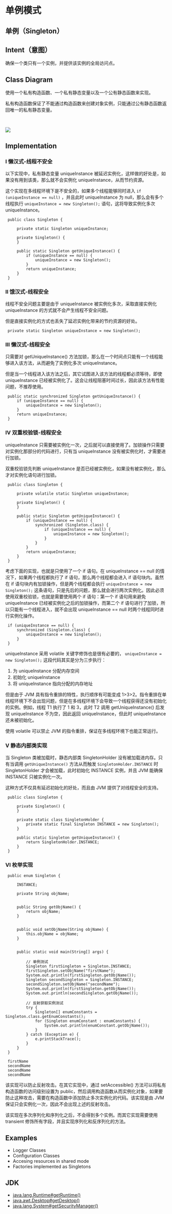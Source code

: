 # 单例模式

## 单例（Singleton）

## Intent（意图）

确保一个类只有一个实例，并提供该实例的全局访问点。

## Class Diagram

使用一个私有构造函数、一个私有静态变量以及一个公有静态函数来实现。

私有构造函数保证了不能通过构造函数来创建对象实例，只能通过公有静态函数返回唯一的私有静态变量。​

  
​

![](https://cs-notes-1256109796.cos.ap-guangzhou.myqcloud.com/eca1f422-8381-409b-ad04-98ef39ae38ba.png)

## Implementation

### **Ⅰ 懒汉式-线程不安全**

以下实现中，私有静态变量 uniqueInstance 被延迟实例化，这样做的好处是，如果没有用到该类，那么就不会实例化 uniqueInstance，从而节约资源。

这个实现在多线程环境下是不安全的，如果多个线程能够同时进入 `if (uniqueInstance == null)` ，并且此时 uniqueInstance 为 null，那么会有多个线程执行 `uniqueInstance = new Singleton();` 语句，这将导致实例化多次 uniqueInstance。

```text
 public class Singleton {
 ​
     private static Singleton uniqueInstance;
 ​
     private Singleton() {
     }
 ​
     public static Singleton getUniqueInstance() {
         if (uniqueInstance == null) {
             uniqueInstance = new Singleton();
         }
         return uniqueInstance;
     }
 }
```

### **Ⅱ 饿汉式-线程安全**

线程不安全问题主要是由于 uniqueInstance 被实例化多次，采取直接实例化 uniqueInstance 的方式就不会产生线程不安全问题。

但是直接实例化的方式也丢失了延迟实例化带来的节约资源的好处。

```text
 private static Singleton uniqueInstance = new Singleton();
```

### **Ⅲ 懒汉式-线程安全**

只需要对 getUniqueInstance\(\) 方法加锁，那么在一个时间点只能有一个线程能够进入该方法，从而避免了实例化多次 uniqueInstance。

但是当一个线程进入该方法之后，其它试图进入该方法的线程都必须等待，即使 uniqueInstance 已经被实例化了。这会让线程阻塞时间过长，因此该方法有性能问题，不推荐使用。

```text
 public static synchronized Singleton getUniqueInstance() {
     if (uniqueInstance == null) {
         uniqueInstance = new Singleton();
     }
     return uniqueInstance;
 }
```

### **Ⅳ 双重校验锁-线程安全**

uniqueInstance 只需要被实例化一次，之后就可以直接使用了。加锁操作只需要对实例化那部分的代码进行，只有当 uniqueInstance 没有被实例化时，才需要进行加锁。

双重校验锁先判断 uniqueInstance 是否已经被实例化，如果没有被实例化，那么才对实例化语句进行加锁。

```text
 public class Singleton {
 ​
     private volatile static Singleton uniqueInstance;
 ​
     private Singleton() {
     }
 ​
     public static Singleton getUniqueInstance() {
         if (uniqueInstance == null) {
             synchronized (Singleton.class) {
                 if (uniqueInstance == null) {
                     uniqueInstance = new Singleton();
                 }
             }
         }
         return uniqueInstance;
     }
 }
```

考虑下面的实现，也就是只使用了一个 if 语句。在 uniqueInstance == null 的情况下，如果两个线程都执行了 if 语句，那么两个线程都会进入 if 语句块内。虽然在 if 语句块内有加锁操作，但是两个线程都会执行 `uniqueInstance = new Singleton();` 这条语句，只是先后的问题，那么就会进行两次实例化。因此必须使用双重校验锁，也就是需要使用两个 if 语句：第一个 if 语句用来避免 uniqueInstance 已经被实例化之后的加锁操作，而第二个 if 语句进行了加锁，所以只能有一个线程进入，就不会出现 uniqueInstance == null 时两个线程同时进行实例化操作。

```text
 if (uniqueInstance == null) {
     synchronized (Singleton.class) {
         uniqueInstance = new Singleton();
     }
 }
```

uniqueInstance 采用 volatile 关键字修饰也是很有必要的， `uniqueInstance = new Singleton();` 这段代码其实是分为三步执行：

1. 为 uniqueInstance 分配内存空间
2. 初始化 uniqueInstance
3. 将 uniqueInstance 指向分配的内存地址

但是由于 JVM 具有指令重排的特性，执行顺序有可能变成 1&gt;3&gt;2。指令重排在单线程环境下不会出现问题，但是在多线程环境下会导致一个线程获得还没有初始化的实例。例如，线程 T1 执行了 1 和 3，此时 T2 调用 getUniqueInstance\(\) 后发现 uniqueInstance 不为空，因此返回 uniqueInstance，但此时 uniqueInstance 还未被初始化。

使用 volatile 可以禁止 JVM 的指令重排，保证在多线程环境下也能正常运行。

### **Ⅴ 静态内部类实现**

当 Singleton 类被加载时，静态内部类 SingletonHolder 没有被加载进内存。只有当调用 `getUniqueInstance()` 方法从而触发 `SingletonHolder.INSTANCE` 时 SingletonHolder 才会被加载，此时初始化 INSTANCE 实例，并且 JVM 能确保 INSTANCE 只被实例化一次。

这种方式不仅具有延迟初始化的好处，而且由 JVM 提供了对线程安全的支持。

```text
 public class Singleton {
 ​
     private Singleton() {
     }
 ​
     private static class SingletonHolder {
         private static final Singleton INSTANCE = new Singleton();
     }
 ​
     public static Singleton getUniqueInstance() {
         return SingletonHolder.INSTANCE;
     }
 }
```

### **Ⅵ 枚举实现**

```text
 public enum Singleton {
 ​
     INSTANCE;
 ​
     private String objName;
 ​
 ​
     public String getObjName() {
         return objName;
     }
 ​
 ​
     public void setObjName(String objName) {
         this.objName = objName;
     }
 ​
 ​
     public static void main(String[] args) {
 ​
         // 单例测试
         Singleton firstSingleton = Singleton.INSTANCE;
         firstSingleton.setObjName("firstName");
         System.out.println(firstSingleton.getObjName());
         Singleton secondSingleton = Singleton.INSTANCE;
         secondSingleton.setObjName("secondName");
         System.out.println(firstSingleton.getObjName());
         System.out.println(secondSingleton.getObjName());
 ​
         // 反射获取实例测试
         try {
             Singleton[] enumConstants = Singleton.class.getEnumConstants();
             for (Singleton enumConstant : enumConstants) {
                 System.out.println(enumConstant.getObjName());
             }
         } catch (Exception e) {
             e.printStackTrace();
         }
     }
 }
```

```text
 firstName
 secondName
 secondName
 secondName
```

该实现可以防止反射攻击。在其它实现中，通过 setAccessible\(\) 方法可以将私有构造函数的访问级别设置为 public，然后调用构造函数从而实例化对象，如果要防止这种攻击，需要在构造函数中添加防止多次实例化的代码。该实现是由 JVM 保证只会实例化一次，因此不会出现上述的反射攻击。

该实现在多次序列化和序列化之后，不会得到多个实例。而其它实现需要使用 transient 修饰所有字段，并且实现序列化和反序列化的方法。

## Examples

* Logger Classes
* Configuration Classes
* Accesing resources in shared mode
* Factories implemented as Singletons

## JDK

* [java.lang.Runtime\#getRuntime\(\)](http://docs.oracle.com/javase/8/docs/api/java/lang/Runtime.html#getRuntime%28%29)
* [java.awt.Desktop\#getDesktop\(\)](http://docs.oracle.com/javase/8/docs/api/java/awt/Desktop.html#getDesktop--)
* [java.lang.System\#getSecurityManager\(\)](https://docs.oracle.com/javase/8/docs/api/java/lang/System.html#getSecurityManager--)

